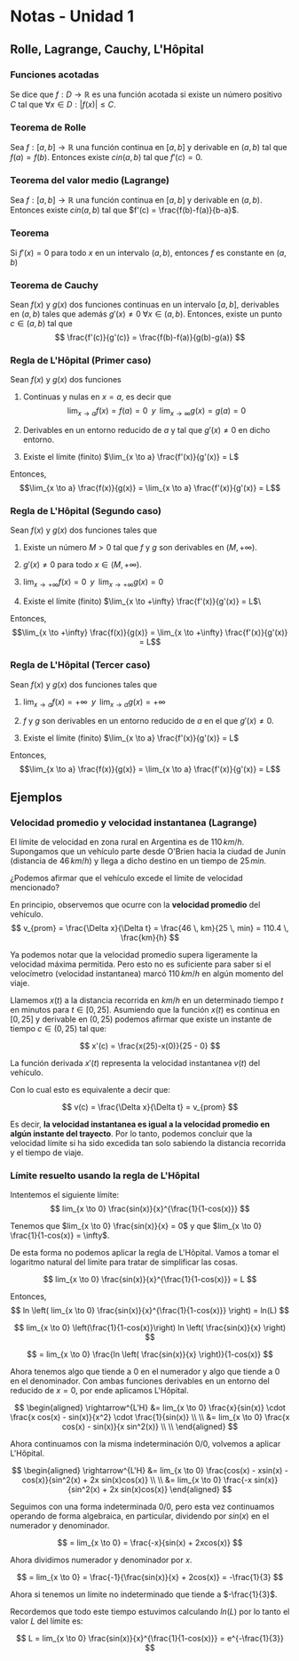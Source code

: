 # Notas - Unidad 1

## Rolle, Lagrange, Cauchy, L'Hôpital

<!-- ![](images/title-image.png) -->

### Funciones acotadas
Se dice que $f: D \rightarrow \mathbb{R}$ es una función acotada si existe 
un número positivo $C$ tal que $\forall x \in D: |f(x)| \le C$.

### Teorema de Rolle
Sea $f: [a,b] \rightarrow \mathbb{R}$ una función continua en $[a, b]$ y 
derivable en $(a, b)$ tal que $f(a) = f(b)$. Entonces existe $c in (a,b)$ tal
que $f'(c) = 0$.

### Teorema del valor medio (Lagrange)
Sea $f: [a,b] \rightarrow \mathbb{R}$ una función continua en $[a, b]$ y derivable 
en $(a, b)$. Entonces existe $c in (a, b)$ tal que $f'(c) = \frac{f(b)-f(a)}{b-a}$.

### Teorema
Si $f'(x) = 0$ para todo $x$ en un intervalo $(a, b)$, entonces $f$ es constante 
en $(a, b)$

### Teorema de Cauchy
Sean $f(x)$ y $g(x)$ dos funciones continuas en un intervalo $[a, b]$, derivables 
en $(a, b)$ tales que además $g'(x) \neq 0 \; \forall x \in (a, b)$. Entonces, 
existe un punto $c \in (a, b)$ tal que 
$$
    \frac{f'(c)}{g'(c)} = \frac{f(b)-f(a)}{g(b)-g(a)}
$$

###  Regla de L'Hôpital (Primer caso)
Sean $f(x)$ y $g(x)$ dos funciones  

1. Continuas y nulas en $x = a$, es decir que $$
    \lim_{x \to a} f(x) = f(a) = 0 \;\; y \;\; \lim_{x\to\infty} g(x) = g(a) = 0 
$$ 

2. Derivables en un entorno reducido de $a$ y tal que $g'(x) \neq 0$ en dicho entorno. 

3. Existe el límite (finito) $\lim_{x \to a} \frac{f'(x)}{g'(x)} = L$

Entonces, $$\lim_{x \to a} \frac{f(x)}{g(x)} = \lim_{x \to a} \frac{f'(x)}{g'(x)} = L$$

###  Regla de L'Hôpital (Segundo caso)
Sean $f(x)$ y $g(x)$ dos funciones tales que 

1. Existe un número $M > 0$ tal que $f$ y $g$ son derivables en $(M, +\infty)$.

2. $g'(x) \neq 0$ para todo $x \in (M, +\infty)$.

3. $\lim_{x \to +\infty} f(x) = 0 \;\; y \;\; \lim_{x\to +\infty} g(x) = 0$

4. Existe el límite (finito) $\lim_{x \to +\infty} \frac{f'(x)}{g'(x)} = L$\

Entonces, $$\lim_{x \to +\infty} \frac{f(x)}{g(x)} = \lim_{x \to +\infty} \frac{f'(x)}{g'(x)} = L$$

###  Regla de L'Hôpital (Tercer caso)
Sean $f(x)$ y $g(x)$ dos funciones tales que 

1. $\lim_{x \to a} f(x) = +\infty \;\; y \;\; \lim_{x\to a} g(x) = +\infty$

2. $f$ y $g$ son derivables en un entorno reducido de $a$ en el que $g'(x) \neq 0$. 

3. Existe el límite (finito) $\lim_{x \to a} \frac{f'(x)}{g'(x)} = L$

Entonces, $$\lim_{x \to a} \frac{f(x)}{g(x)} = \lim_{x \to a} \frac{f'(x)}{g'(x)} = L$$

## Ejemplos

### Velocidad promedio y velocidad instantanea (Lagrange)

El límite de velocidad en zona rural en Argentina es de $110 \, km/h$. Supongamos que
un vehículo parte desde O'Brien hacia la ciudad de Junín (distancia de $46 \, km/h$)
y llega a dicho destino en un tiempo de $25 \, min$.

¿Podemos afirmar que el vehículo excede el límite de velocidad mencionado?

En principio, observemos que ocurre con la **velocidad promedio** del vehículo.
$$
    v_{prom} = \frac{\Delta x}{\Delta t} = \frac{46 \, km}{25 \, min} = 110.4 \, \frac{km}{h}
$$

Ya podemos notar que la velocidad promedio supera ligeramente la velocidad máxima
permitida. Pero esto 
no es suficiente para saber si el velocímetro (velocidad instantanea) marcó $110 \, km/h$ en algún momento 
del viaje. 

Llamemos $x(t)$ a la distancia recorrida en $km/h$ en un determinado 
tiempo $t$ en minutos para $t \in [0, 25]$.
Asumiendo que la función $x(t)$ es continua en $[0, 25]$ y derivable en $(0, 25)$ 
podemos afirmar que existe un instante de tiempo $c \in (0, 25)$ tal que:

$$
    x'(c) = \frac{x(25)-x(0)}{25 - 0}
$$

La función derivada $x'(t)$ representa la velocidad instantanea $v(t)$ del 
vehículo.

Con lo cual esto es equivalente a decir que:

$$
    v(c) = \frac{\Delta x}{\Delta t} = v_{prom}
$$

Es decir, **la velocidad instantanea es igual a la velocidad promedio en algún 
instante del trayecto**.
Por lo tanto, podemos concluir que la velocidad límite si ha sido excedida tan solo 
sabiendo la distancia recorrida y el tiempo de viaje.

### Límite resuelto usando la regla de L'Hôpital

Intentemos el siguiente límite:
$$
    lim_{x \to 0} \frac{sin(x)}{x}^{\frac{1}{1-cos(x)}}
$$

Tenemos que $lim_{x \to 0} \frac{sin(x)}{x} = 0$ y que 
$lim_{x \to 0} \frac{1}{1-cos(x)} = \infty$.

De esta forma no podemos aplicar la regla de L'Hôpital. Vamos a tomar 
el logaritmo natural del límite para tratar de simplificar las cosas.

$$
    lim_{x \to 0} \frac{sin(x)}{x}^{\frac{1}{1-cos(x)}} = L
$$

Entonces, 
$$
    ln \left( lim_{x \to 0} \frac{sin(x)}{x}^{\frac{1}{1-cos(x)}} \right) = ln(L)
$$

$$
    lim_{x \to 0} \left(\frac{1}{1-cos(x)}\right) ln \left( \frac{sin(x)}{x} \right)
$$

$$
    = lim_{x \to 0} \frac{ln \left( \frac{sin(x)}{x} \right)}{1-cos(x)} 
$$

Ahora tenemos algo que tiende a $0$ en el numerador y algo que 
tiende a $0$ en el denominador. Con ambas funciones derivables en un entorno del 
reducido de $x = 0$, por ende aplicamos L'Hôpital.

$$
\begin{aligned}
    \rightarrow^{L'H} &= lim_{x \to 0} \frac{x}{sin(x)} \cdot \frac{x cos(x) - sin(x)}{x^2} \cdot \frac{1}{sin(x)} \\ \\
    &= lim_{x \to 0} \frac{x cos(x) - sin(x)}{x sin^2(x)} \\ \\ 
\end{aligned}
$$

Ahora continuamos con la misma indeterminación $0/0$, volvemos a aplicar 
L'Hôpital.

$$
\begin{aligned}
    \rightarrow^{L'H} &= lim_{x \to 0} \frac{cos(x) - xsin(x) - cos(x)}{sin^2(x) + 2x sin(x)cos(x)}  \\ \\
    &= lim_{x \to 0} \frac{-x sin(x)}{sin^2(x) + 2x sin(x)cos(x)}
\end{aligned}
$$

Seguimos con una forma indeterminada $0/0$, pero esta vez continuamos operando 
de forma algebraica, en particular, dividendo por $sin(x)$ en el numerador 
y denominador.

$$
    = lim_{x \to 0} = \frac{-x}{sin(x) + 2xcos(x)}
$$

Ahora dividimos numerador y denominador por $x$.

$$
    = lim_{x \to 0} = \frac{-1}{\frac{sin(x)}{x} + 2cos(x)} = -\frac{1}{3}
$$

Ahora si tenemos un límite no indeterminado que tiende a $-\frac{1}{3}$.

Recordemos que todo este tiempo estuvimos calculando $ln(L)$ por lo tanto 
el valor $L$ del límite es:

$$
    L = 
    lim_{x \to 0} \frac{sin(x)}{x}^{\frac{1}{1-cos(x)}}
 = e^{-\frac{1}{3}}
$$

